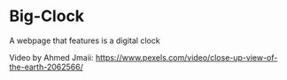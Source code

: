 # Big-Clock
 A webpage that features is a digital clock

Video by Ahmed Jmaii: https://www.pexels.com/video/close-up-view-of-the-earth-2062566/
